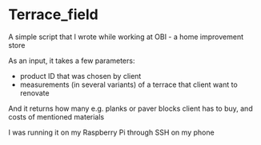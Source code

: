 # Terrace_field

A simple script that I wrote while working at OBI - a home improvement store

As an input, it takes a few parameters:
  - product ID that was chosen by client
  - measurements (in several variants) of a terrace that client want to renovate

And it returns how many e.g. planks or paver blocks client has to buy, and costs of mentioned materials

I was running it on my Raspberry Pi through SSH on my phone
